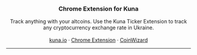 <p align="center">
  <h3 align="center">Chrome Extension for Kuna</h3>

  <p align="center">
    Track anything with your altcoins. Use the Kuna Ticker Extension to track 
    any cryptocurrency exchange rate in Ukraine.
    <br/>
    <br/>
    <a href="https://kuna.io/?utm_source=github&utm_medium=readme&utm_campaign=Kuna_Extension">kuna.io</a>
    ·
    <a href="https://chrome.google.com/webstore/detail/kunaio-ticker-exchange/fgdaflnjoincloakmmndamfgofijeine">Chrome Extension</a>
    ·
    <a href="https://coinwizard.me?src=kuna-extension">CoinWizard</a>
  </p>
</p>

<hr />